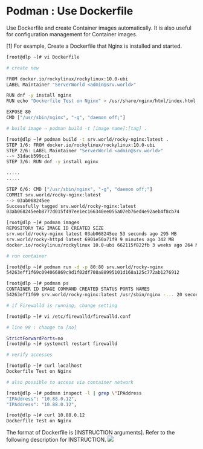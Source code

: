 # Podman : Use Dockerfile

Use Dockerfile and create Container images automatically.
It is also useful for configuration management for Container images.

[1] For example, Create a Dockerfile that Nginx is installed and started.

```sh
[root@dlp ~]# vi Dockerfile

# create new

FROM docker.io/rockylinux/rockylinux:10.0-ubi
LABEL Maintainer "ServerWorld <admin@srv.world>"

RUN dnf -y install nginx
RUN echo "Dockerfile Test on Nginx" > /usr/share/nginx/html/index.html

EXPOSE 80
CMD ["/usr/sbin/nginx", "-g", "daemon off;"]

# build image ⇒ podman build -t [image name]:[tag] .

[root@dlp ~]# podman build -t srv.world/rocky-nginx:latest .
STEP 1/6: FROM docker.io/rockylinux/rockylinux:10.0-ubi
STEP 2/6: LABEL Maintainer "ServerWorld <admin@srv.world>"
--> 31dacb599cc1
STEP 3/6: RUN dnf -y install nginx

.....
.....

STEP 6/6: CMD ["/usr/sbin/nginx", "-g", "daemon off;"]
COMMIT srv.world/rocky-nginx:latest
--> 03ab068245ee
Successfully tagged srv.world/rocky-nginx:latest
03ab068245eeb8777d015f497ee1ec166340ee055a07eb76ed4e92aeb4f8cb74

[root@dlp ~]# podman images
REPOSITORY TAG IMAGE ID CREATED SIZE
srv.world/rocky-nginx latest 03ab068245ee 53 seconds ago 295 MB
srv.world/rocky-httpd latest 6901e50a71f9 9 minutes ago 342 MB
docker.io/rockylinux/rockylinux 10.0-ubi 662115f822fb 3 weeks ago 264 MB

# run container

[root@dlp ~]# podman run -d -p 80:80 srv.world/rocky-nginx
54263eff1f69c094066869c9d1f02df708a88995101d168a125c772ab1276912

[root@dlp ~]# podman ps
CONTAINER ID IMAGE COMMAND CREATED STATUS PORTS NAMES
54263eff1f69 srv.world/rocky-nginx:latest /usr/sbin/nginx -... 20 seconds ago Up 20 seconds 0.0.0.0:80->80/tcp amazing_swartz

# if Firewalld is running, change setting

[root@dlp ~]# vi /etc/firewalld/firewalld.conf

# line 98 : change to [no]

StrictForwardPorts=no
[root@dlp ~]# systemctl restart firewalld

# verify accesses

[root@dlp ~]# curl localhost
Dockerfile Test on Nginx

# also possible to access via container network

[root@dlp ~]# podman inspect -l | grep \"IPAddress
"IPAddress": "10.88.0.12",
"IPAddress": "10.88.0.12",

[root@dlp ~]# curl 10.88.0.12
Dockerfile Test on Nginx
```

The format of Dockerfile is [INSTRUCTION arguments].
Refer to the following description for INSTRUCTION.
<image src="../assets/Dockerfile.png"/>
